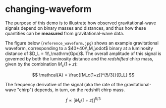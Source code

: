 # changing-waveform

The purpose of this demo is to illustrate how observed gravitational-wave signals depend on binary masses and distances, and thus how these quantities can be **measured** from gravitational-wave data.

The figure below (`reference_waveform.jpg`) shows an example gravitational waveform, corresponding to a $40+40\\,M_\odot$ binary at a luminosity distance of $D_L = 1\\,\mathrm{Gpc}$.
The overall amplitude of this signal is governed by both the luminosity distance and the _redshifted_ chirp mass, given by the combination $M_c(1+z)$:

$$
\mathcal{A} = \frac{[M_c(1+z)]^{5/3}}{D_L}
$$

The frequency derivative of the signal (aka the rate of the gravitational-wave "chirp") depends, in turn, on the redshift chirp mass.

$$
\dot f \propto [M_c(1+z)]^{5/3}
$$
